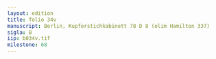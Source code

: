 ```yaml
---
layout: edition
title: folio 34v
manuscript: Berlin, Kupferstichkabinett 78 D 8 (olim Hamilton 337)
sigla: B
iip: b034v.tif
milestone: 68
---
```

